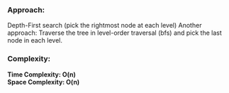 ### Approach:
Depth-First search (pick the rightmost node at each level)
Another approach: Traverse the tree in level-order traversal (bfs) and pick the last node in each level.
### Complexity:
**Time Complexity: O(n)**\
**Space Complexity: O(n)**
